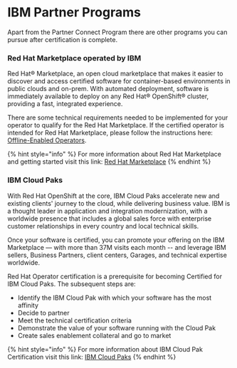 # IBM Partner Programs

Apart from the Partner Connect Program there are other programs you can pursue after certification is complete. 

### Red Hat Marketplace operated by IBM

Red Hat® Marketplace, an open cloud marketplace that makes it easier to discover and access certified software for container-based environments in public clouds and on-prem. With automated deployment, software is immediately available to deploy on any Red Hat® OpenShift® cluster, providing a fast, integrated experience. 

There are some technical requirements needed to be implemented for your operator to qualify for the Red Hat Marketplace. If the certified operator is intended for Red Hat Marketplace, please follow the instructions here: [Offline-Enabled Operators](https://redhat-connect.gitbook.io/certified-operator-guide/appendix/offline-enabled-operators). 

{% hint style="info" %}
For more information about Red Hat Marketplace and getting started visit this link: [Red Hat Marketplace](https://marketplace.redhat.com/en-us)
{% endhint %}



### IBM Cloud Paks

With Red Hat OpenShift at the core, IBM Cloud Paks accelerate new and existing clients' journey to the cloud, while delivering business value. IBM is a thought leader in application and integration modernization, with a worldwide presence that includes a global sales force with enterprise customer relationships in every country and local technical skills. 

Once your software is certified, you can promote your offering on the IBM Marketplace — with more than 37M visits each month -- and leverage IBM sellers, Business Partners, client centers, Garages, and technical expertise worldwide.

Red Hat Operator certification is a prerequisite for becoming Certified for IBM Cloud Paks. The subsequent steps are:

* Identify the IBM Cloud Pak with which your software has the most affinity
* Decide to partner
* Meet the technical certification criteria
* Demonstrate the value of your software running with the Cloud Pak
* Create sales enablement collateral and go to market

{% hint style="info" %}
For more information about IBM Cloud Pak Certification visit this link: [IBM Cloud Paks](https://www.ibm.com/partnerworld/cloud/independent-software-vendors)
{% endhint %}

